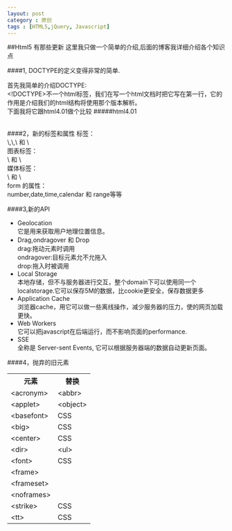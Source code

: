 ```yaml
---
layout: post
category : 原创
tags : [HTML5,jQuery, Javascript]
---
```

##Html5 有那些更新
这里我只做一个简单的介绍,后面的博客我详细介绍各个知识点

####1, DOCTYPE的定义变得非常的简单.
<!DOCTYPE html>
首先我简单的介绍DOCTYPE:
<br><!DOCTYPE>不一个html标签，我们在写一个html文档时把它写在第一行，它的作用是介绍我们的html结构将使用那个版本解析。
<br>下面我将它跟html4.01做个比较
#####html4.01
<!DOCTYPE HTML PUBLIC "-//W3C//DTD HTML 4.01 Transitional//EN" "http://www.w3.org/TR/html4/loose.dtd">

<br>
####2，新的标签和属性
标签：<br>
\<header\>,\<footer\>,\<article\> 和 \<section\><br/>
图表标签：<br/>
\<svg\> 和 \<canvas\>
<br/>媒体标签：<br/>
\<audio\> 和 \<video\>
<br/>form 的属性：<br/>
number,date,time,calendar 和 range等等
<br/>

####3,新的API
<ul>
<li>Geolocation <br/>它是用来获取用户地理位置信息。</li>
<li>Drag,ondragover 和 Drop 
<br/>drag:拖动元素时调用<br/>
ondragover:目标元素允不允拖入<br/>
drop:拖入时被调用
</li>
<li>Local Storage<br/>
本地存储，但不与服务器进行交互，整个domain下可以使用同一个localstorage.它可以保存5M的数据，比cookie更安全，保存数据更多
</li>
<li>Application Cache<br/>
浏览器cache，用它可以做一些离线操作，减少服务器的压力，使的网页加载更快。
</li>
<li>Web Workers<br/>
它可以把javascript在后端运行，而不影响页面的performance.
</li>
<li>SSE<br/>
全称是 Server-sent Events, 它可以根据服务器端的数据自动更新页面。
</li>
</ul>
####4，抛弃的旧元素
<table class="reference">
 <tbody><tr>
  <th>元素</th>
  <th>替换</th>
 </tr>
 <tr>
  <td>&lt;acronym&gt;</td>
  <td>&lt;abbr&gt;</td>
 </tr>
 <tr>
  <td>&lt;applet&gt;</td>
  <td>&lt;object&gt;</td>
 </tr>
 <tr>
  <td>&lt;basefont&gt;</td>
  <td>CSS</td>
 </tr>
 <tr>
  <td>&lt;big&gt;</td>
  <td>CSS</td>
 </tr>
 <tr>
  <td>&lt;center&gt;</td>
  <td>CSS</td>
 </tr>
 <tr>
  <td>&lt;dir&gt;</td>
  <td>&lt;ul&gt;</td>
 </tr>
 <tr>
  <td>&lt;font&gt;</td>
  <td>CSS</td>
 </tr>
 <tr>
  <td>&lt;frame&gt;</td>
  <td>&nbsp;</td>
 </tr>
 <tr>
  <td>&lt;frameset&gt;</td>
  <td>&nbsp;</td>
 </tr>
 <tr>
  <td>&lt;noframes&gt;</td>
  <td>&nbsp;</td>
 </tr>
 <tr>
  <td>&lt;strike&gt;</td>
  <td>CSS</td>
 </tr>
 <tr>
  <td>&lt;tt&gt;</td>
  <td>CSS</td>
 </tr>
</tbody></table>